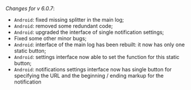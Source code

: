 _Changes for v 6.0.7_:
- `Android`: fixed missing splitter in the main log;
- `Android`: removed some redundant code;
- `Android`: upgraded the interface of single notification settings;
- Fixed some other minor bugs;
- `Android`: interface of the main log has been rebuilt: it now has only one static button;
- `Android`: settings interface now able to set the function for this static button;
- `Android`: notifications settings interface now has single button for specifying the URL and the beginning / ending markup for the notification
